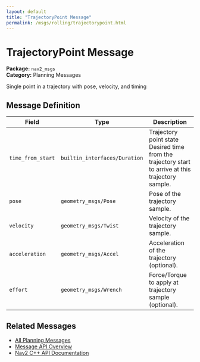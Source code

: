 ```yaml
---
layout: default
title: "TrajectoryPoint Message"
permalink: /msgs/rolling/trajectorypoint.html
---
```


# TrajectoryPoint Message

**Package:** `nav2_msgs`  
**Category:** Planning Messages

Single point in a trajectory with pose, velocity, and timing

## Message Definition

| Field | Type | Description |
|-------|------|-------------|
| `time_from_start` | `builtin_interfaces/Duration` | Trajectory point state Desired time from the trajectory start to arrive at this trajectory sample. |
| `pose` | `geometry_msgs/Pose` | Pose of the trajectory sample. |
| `velocity` | `geometry_msgs/Twist` | Velocity of the trajectory sample. |
| `acceleration` | `geometry_msgs/Accel` | Acceleration of the trajectory (optional). |
| `effort` | `geometry_msgs/Wrench` | Force/Torque to apply at trajectory sample (optional). |



## Related Messages

- [All Planning Messages](/rolling/msgs/index.html#planning-messages)
- [Message API Overview](/rolling/msgs/index.html)
- [Nav2 C++ API Documentation](/rolling/html/index.html)
